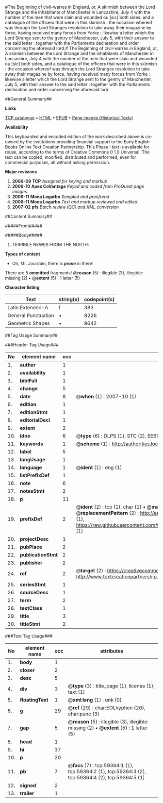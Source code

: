 #The Beginning of civil-warres in England, or, A skirmish between the Lord Strange and the inhabitants of Manchester in Lancashire, July 4 with the number of the men that were slain and wounded ou [sic] both sides, and a catalogue of the officers that were in this skirmish : the occasion whereof was through the Lord Stranges resolution to take away their magazine by force, having received many forces from Yorke : likewise a letter which the Lord Strange sent to the gentry of Manchester, July 5, with their answer to the said letter : together with the Parliaments declaration and order concerning the aforesaid lord.#
The Beginning of civil-warres in England, or, A skirmish between the Lord Strange and the inhabitants of Manchester in Lancashire, July 4 with the number of the men that were slain and wounded ou [sic] both sides, and a catalogue of the officers that were in this skirmish : the occasion whereof was through the Lord Stranges resolution to take away their magazine by force, having received many forces from Yorke : likewise a letter which the Lord Strange sent to the gentry of Manchester, July 5, with their answer to the said letter : together with the Parliaments declaration and order concerning the aforesaid lord.

##General Summary##

**Links**

[TCP catalogue](http://www.ota.ox.ac.uk/tcp/)  • 
[HTML](http://tei.it.ox.ac.uk/tcp/Texts-HTML/free/A27/A27266.html)  • 
[EPUB](http://tei.it.ox.ac.uk/tcp/Texts-EPUB/free/A27/A27266.epub) • 
[Page images (Historical Texts)](https://data.historicaltexts.jisc.ac.uk/view?pubId=eebo-12311271e&pageId=eebo-12311271e-59364-1)

**Availability**

This keyboarded and encoded edition of the
	       work described above is co-owned by the institutions
	       providing financial support to the Early English Books
	       Online Text Creation Partnership. This Phase I text is
	       available for reuse, according to the terms of Creative
	       Commons 0 1.0 Universal. The text can be copied,
	       modified, distributed and performed, even for
	       commercial purposes, all without asking permission.

**Major revisions**

1. __2006-09__ __TCP__ *Assigned for keying and markup*
1. __2006-10__ __Apex CoVantage__ *Keyed and coded from ProQuest page images*
1. __2006-11__ __Mona Logarbo__ *Sampled and proofread*
1. __2006-11__ __Mona Logarbo__ *Text and markup reviewed and edited*
1. __2007-02__ __pfs__ *Batch review (QC) and XML conversion*

##Content Summary##

#####Front#####

#####Body#####

1. TERRIBLE NEWES FROM THE NORTH:

**Types of content**

  * Oh, Mr. Jourdain, there is **prose** in there!

There are 5 **ommitted** fragments! 
 @__reason__ (5) : illegible (3), illegible: missing (2)  •  @__extent__ (5) : 1 letter (5)

**Character listing**


|Text|string(s)|codepoint(s)|
|---|---|---|
|Latin Extended-A|ſ|383|
|General Punctuation|•|8226|
|Geometric Shapes|▪|9642|

##Tag Usage Summary##

###Header Tag Usage###

|No|element name|occ|attributes|
|---|---|---|---|
|1.|__author__|1||
|2.|__availability__|1||
|3.|__biblFull__|1||
|4.|__change__|5||
|5.|__date__|8| @__when__ (1) : 2007-10 (1)|
|6.|__edition__|1||
|7.|__editionStmt__|1||
|8.|__editorialDecl__|1||
|9.|__extent__|2||
|10.|__idno__|6| @__type__ (6) : DLPS (1), STC (2), EEBO-CITATION (1), OCLC (1), VID (1)|
|11.|__keywords__|1| @__scheme__ (1) : http://authorities.loc.gov/ (1)|
|12.|__label__|5||
|13.|__langUsage__|1||
|14.|__language__|1| @__ident__ (1) : eng (1)|
|15.|__listPrefixDef__|1||
|16.|__note__|6||
|17.|__notesStmt__|2||
|18.|__p__|11||
|19.|__prefixDef__|2| @__ident__ (2) : tcp (1), char (1)  •  @__matchPattern__ (2) : ([0-9\-]+):([0-9IVX]+) (1), (.+) (1)  •  @__replacementPattern__ (2) : http://eebo.chadwyck.com/downloadtiff?vid=$1&page=$2 (1), https://raw.githubusercontent.com/textcreationpartnership/Texts/master/tcpchars.xml#$1 (1)|
|20.|__projectDesc__|1||
|21.|__pubPlace__|2||
|22.|__publicationStmt__|2||
|23.|__publisher__|2||
|24.|__ref__|2| @__target__ (2) : https://creativecommons.org/publicdomain/zero/1.0/ (1), http://www.textcreationpartnership.org/docs/. (1)|
|25.|__seriesStmt__|1||
|26.|__sourceDesc__|1||
|27.|__term__|2||
|28.|__textClass__|1||
|29.|__title__|3||
|30.|__titleStmt__|2||


###Text Tag Usage###

|No|element name|occ|attributes|
|---|---|---|---|
|1.|__body__|1||
|2.|__closer__|2||
|3.|__desc__|5||
|4.|__div__|3| @__type__ (3) : title_page (1), license (1), text (1)|
|5.|__floatingText__|1| @__xml:lang__ (1) : unk (0)|
|6.|__g__|29| @__ref__ (29) : char:EOLhyphen (26), char:punc (3)|
|7.|__gap__|5| @__reason__ (5) : illegible (3), illegible: missing (2)  •  @__extent__ (5) : 1 letter (5)|
|8.|__head__|1||
|9.|__hi__|37||
|10.|__p__|20||
|11.|__pb__|7| @__facs__ (7) : tcp:59364:1 (1), tcp:59364:2 (1), tcp:59364:3 (2), tcp:59364:4 (2), tcp:59364:5 (1)|
|12.|__signed__|2||
|13.|__trailer__|1||
